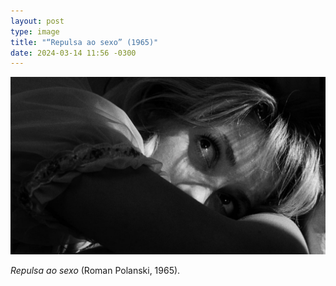 ```yaml
---
layout: post
type: image
title: "“Repulsa ao sexo” (1965)"
date: 2024-03-14 11:56 -0300
---
```

![Close no rosto parcialmente coberto de Catherine Deneuve, em preto e branco.](/assets/2024/repulsa-ao-sexo-roman-polanski.jpg)

*Repulsa ao sexo* (Roman Polanski, 1965).